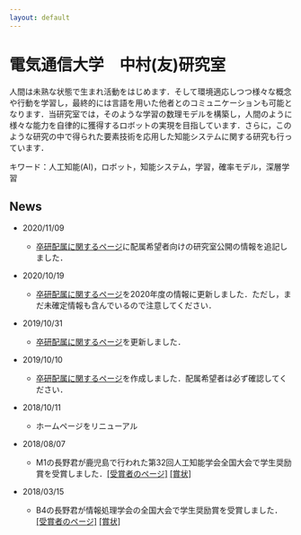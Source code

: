 ```yaml
---
layout: default
---
```


# 電気通信大学　中村(友)研究室
人間は未熟な状態で生まれ活動をはじめます．そして環境適応しつつ様々な概念や行動を学習し，最終的には言語を用いた他者とのコミュニケーションも可能となります．当研究室では，そのような学習の数理モデルを構築し，人間のように様々な能力を自律的に獲得するロボットの実現を目指しています．さらに，このような研究の中で得られた要素技術を応用した知能システムに関する研究も行っています．

キワード：人工知能(AI)，ロボット，知能システム，学習，確率モデル，深層学習

## News
* 2020/11/09
	* [卒研配属に関するページ](//hp.naka-lab.org/subpages/haizoku.html)に配属希望者向けの研究室公開の情報を追記しました．

* 2020/10/19
	* [卒研配属に関するページ](//hp.naka-lab.org/subpages/haizoku.html)を2020年度の情報に更新しました．ただし，まだ未確定情報も含んでいるので注意してください．

* 2019/10/31
	* [卒研配属に関するページ](//hp.naka-lab.org/subpages/haizoku.html)を更新しました．
	
* 2019/10/10
	* [卒研配属に関するページ](//hp.naka-lab.org/subpages/haizoku.html)を作成しました．配属希望者は必ず確認してください．

* 2018/10/11
	* ホームページをリニューアル

* 2018/08/07
    * M1の長野君が鹿児島で行われた第32回人工知能学会全国大会で学生奨励賞を受賞しました．[[受賞者のページ]](http://www.ai-gakkai.or.jp/about/award/jsai_award-conf-s/) [[賞状]](news_imgs/180807.png)

* 2018/03/15
    * B4の長野君が情報処理学会の全国大会で学生奨励賞を受賞しました．[[受賞者のページ]](http://www.ipsj.or.jp/award/taikaigakusei.html) [[賞状]](news_imgs/180315.pdf)
